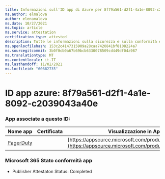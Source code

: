 ```yaml
---
title: Informazioni sull'ID app di Azure per 8f79a561-d2f1-4a1e-8092-c2039043a40e
ms.author: elmalova
author: elenamalova
ms.date: 10/27/2021
ms.topic: article
ms.service: attestation
certification_type: attested
description: Tutte le informazioni sulla sicurezza e sulla conformità disponibili per 8f79a561-d2f1-4a1e-8092-c2039043a40e.
ms.openlocfilehash: 153c2c4147315909a28caa7420841bf8108224a7
ms.sourcegitcommit: 3b0f0cb0a67b69bcb6330078509cd449df04a987
ms.translationtype: MT
ms.contentlocale: it-IT
ms.lasthandoff: 11/02/2021
ms.locfileid: "60682735"
---
```

# <a name="azure-app-id-8f79a561-d2f1-4a1e-8092-c2039043a40e"></a>ID app azure: 8f79a561-d2f1-4a1e-8092-c2039043a40e


### <a name="apps-associated-with-this-id"></a>App associate a questo ID:
| **Nome app** | **Certificata** | **Visualizzazione in AppSource** |
|--------------|---------------|-----------------------|
| [PagerDuty](https://docs.microsoft.com/microsoft-365-app-certification/forward/WA200001637) |  | [https://appsource.microsoft.com/product/office/WA200001637](https://appsource.microsoft.com/product/office/WA200001637) |

### <a name="microsoft-365-app-compliance-status"></a>Microsoft 365 Stato conformità app
- Publisher Attestaton Status: Completed
